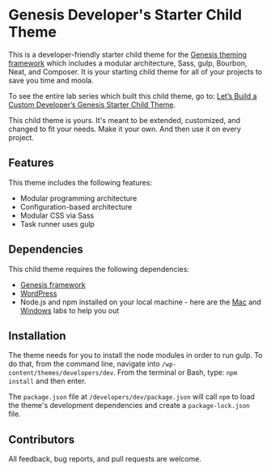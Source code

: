 # Genesis Developer's Starter Child Theme

This is a developer-friendly starter child theme for the [Genesis theming framework](http://my.studiopress.com/themes/genesis/) which includes a modular architecture, Sass, gulp, Bourbon, Neat, and Composer.  It is your starting child theme for all of your projects to save you time and moola. 

To see the entire lab series which built this child theme, go to: [Let’s Build a Custom Developer’s Genesis Starter Child Theme](https://knowthecode.io/labs-guide/lets-build-custom-developers-genesis-starter-child-theme).

This child theme is yours.  It's meant to be extended, customized, and changed to fit your needs.  Make it your own.  And then use it on every project.

## Features

This theme includes the following features:

- Modular programming architecture
- Configuration-based architecture
- Modular CSS via Sass
- Task runner uses gulp

## Dependencies

This child theme requires the following dependencies:

- [Genesis framework](http://my.studiopress.com/themes/genesis/)
- [WordPress](https://wordpress.org/download/)
- Node.js and npm installed on your local machine - here are the [Mac]((https://knowthecode.io/labs/local-development-environment-setup-mac/node-npm)) and [Windows](https://knowthecode.io/labs/local-development-environment-setup-windows/node-npm) labs to help you out

## Installation

The theme needs for you to install the node modules in order to run gulp.  To do that, from the command line, navigate into `/wp-content/themes/developers/dev`. From the terminal or Bash, type: `npm install` and then enter.  

The `package.json` file at `/developers/dev/package.json` will call `npm` to load the theme's development dependencies and create a `package-lock.json` file. 

## Contributors

All feedback, bug reports, and pull requests are welcome.